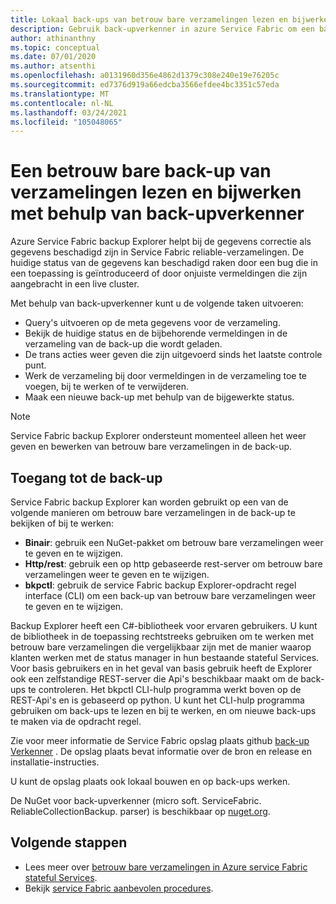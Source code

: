 ```yaml
---
title: Lokaal back-ups van betrouw bare verzamelingen lezen en bijwerken
description: Gebruik back-upverkenner in azure Service Fabric om een back-up van lokale betrouw bare verzamelingen te lezen en bij te werken.
author: athinanthny
ms.topic: conceptual
ms.date: 07/01/2020
ms.author: atsenthi
ms.openlocfilehash: a0131960d356e4862d1379c308e240e19e76205c
ms.sourcegitcommit: ed7376d919a66edcba3566efdee4bc3351c57eda
ms.translationtype: MT
ms.contentlocale: nl-NL
ms.lasthandoff: 03/24/2021
ms.locfileid: "105048065"
---
```

# <a name="read-and-update-a-reliable-collections-backup-by-using-backup-explorer"></a>Een betrouw bare back-up van verzamelingen lezen en bijwerken met behulp van back-upverkenner

Azure Service Fabric backup Explorer helpt bij de gegevens correctie als gegevens beschadigd zijn in Service Fabric reliable-verzamelingen. De huidige status van de gegevens kan beschadigd raken door een bug die in een toepassing is geïntroduceerd of door onjuiste vermeldingen die zijn aangebracht in een live cluster.

Met behulp van back-upverkenner kunt u de volgende taken uitvoeren:
-   Query's uitvoeren op de meta gegevens voor de verzameling.
-   Bekijk de huidige status en de bijbehorende vermeldingen in de verzameling van de back-up die wordt geladen.
-   De trans acties weer geven die zijn uitgevoerd sinds het laatste controle punt.
-   Werk de verzameling bij door vermeldingen in de verzameling toe te voegen, bij te werken of te verwijderen.
-   Maak een nieuwe back-up met behulp van de bijgewerkte status.

> [!NOTE]
> Service Fabric backup Explorer ondersteunt momenteel alleen het weer geven en bewerken van betrouw bare verzamelingen in de back-up.
>

## <a name="access-the-backup"></a>Toegang tot de back-up

Service Fabric backup Explorer kan worden gebruikt op een van de volgende manieren om betrouw bare verzamelingen in de back-up te bekijken of bij te werken:
-   **Binair**: gebruik een NuGet-pakket om betrouw bare verzamelingen weer te geven en te wijzigen.
-   **Http/rest**: gebruik een op http gebaseerde rest-server om betrouw bare verzamelingen weer te geven en te wijzigen.
-   **bkpctl**: gebruik de service Fabric backup Explorer-opdracht regel interface (CLI) om een back-up van betrouw bare verzamelingen weer te geven en te wijzigen.

Backup Explorer heeft een C#-bibliotheek voor ervaren gebruikers. U kunt de bibliotheek in de toepassing rechtstreeks gebruiken om te werken met betrouw bare verzamelingen die vergelijkbaar zijn met de manier waarop klanten werken met de status manager in hun bestaande stateful Services. Voor basis gebruikers en in het geval van basis gebruik heeft de Explorer ook een zelfstandige REST-server die Api's beschikbaar maakt om de back-ups te controleren. Het bkpctl CLI-hulp programma werkt boven op de REST-Api's en is gebaseerd op python. U kunt het CLI-hulp programma gebruiken om back-ups te lezen en bij te werken, en om nieuwe back-ups te maken via de opdracht regel.

Zie voor meer informatie de Service Fabric opslag plaats github [back-up Verkenner](https://github.com/microsoft/service-fabric-backup-explorer) . De opslag plaats bevat informatie over de bron en release en installatie-instructies.

U kunt de opslag plaats ook lokaal bouwen en op back-ups werken.
 
De NuGet voor back-upverkenner (micro soft. ServiceFabric. ReliableCollectionBackup. parser) is beschikbaar op [nuget.org](https://www.nuget.org/). 

## <a name="next-steps"></a>Volgende stappen

* Lees meer over [betrouw bare verzamelingen in Azure service Fabric stateful Services](service-fabric-reliable-services-reliable-collections.md).
* Bekijk [service Fabric aanbevolen procedures](./service-fabric-best-practices-security.md).